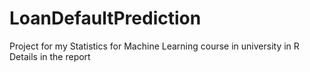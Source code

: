 # LoanDefaultPrediction
 Project for my Statistics for Machine Learning course in university in R
Details in the report
